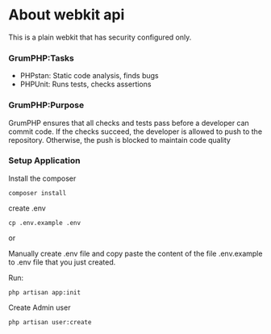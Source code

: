 # About webkit api

This is a plain webkit that has security configured only.

### GrumPHP:Tasks
- PHPstan: Static code analysis, finds bugs
- PHPUnit: Runs tests, checks assertions

### GrumPHP:Purpose
<p>GrumPHP ensures that all checks and tests pass before a developer can commit code. If the checks succeed, the developer is allowed to push to the repository. Otherwise, the push is blocked to maintain code quality</p>

### Setup Application
Install the composer
```
composer install
```

create .env
```
cp .env.example .env
```
<p>or</p>
<p>Manually create .env file and copy paste the content of the file .env.example to .env file that you just created.</p>

Run:
```
php artisan app:init
```
Create Admin user
```
php artisan user:create
```


